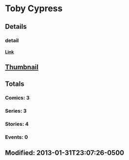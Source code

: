 # Toby  Cypress 
## Details
### detail
#### [Link](http://marvel.com/comics/creators/9555/toby_cypress?utm_campaign=apiRef&utm_source=225578a89fc76f3d20fbffda5d17a88d)
## [Thumbnail](http://i.annihil.us/u/prod/marvel/i/mg/b/40/image_not_available.jpg)
## Totals
### Comics: 3
### Series: 3
### Stories: 4
### Events: 0
## Modified: 2013-01-31T23:07:26-0500